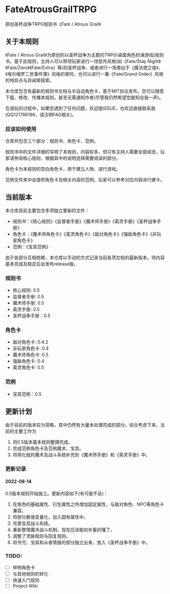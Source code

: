 # FateAtrousGrailTRPG

原创圣杯战争TRPG规则书《Fate / Atrous Grail》

## 关于本规则

《Fate / Atrous Grail》为原创的以圣杯战争为主题的TRPG(桌面角色扮演游戏)规则书。基于此规则，主持人可以带领玩家进行一场型月风格(如《Fate/Stay Night》《Fate/Zero》《Fate/Extra》等)的圣杯战争、或者进行一场类似于《魔法使之夜》、《埃尔梅罗二世事件簿》风格的冒险，也可以进行一番《Fate/Grand Order》风格的特异点与异闻带探索。

本仓库包含有最新的规则书文档与半自动角色卡，基于MIT协议发布，您可以随意下载、修改、传播本规则，甚至无需通知作者(尽管我仍然希望您能知会我一声)。

在游玩的过程中，如果您遇到了任何问题，欢迎提ISSUE，也欢迎直接联系我(QQ121766186，请注明FAG相关)。

### 应该如何使用

仓库共包含三个部分：规则书、角色卡、范例。

规则书中的文件详细的写明了本规则，内容较多，但只有主持人需要全部阅览，玩家请参阅核心规则，根据其中的说明选择需要阅读的部分。

角色卡为本规则的空白角色卡，用于建立人物、进行游戏。

范例文件夹中会提供角色卡及相关内容的范例。玩家可以参考对应内容进行建卡。

## 当前版本

本仓库目前主要包含多项独立更新的文件：

- 规则书：《核心规则》《监督者手册》《魔术师手册》《英灵手册》《圣杯战争手册》
- 角色卡：《魔术师角色卡》《英灵角色卡》《敌对角色卡》《强敌角色卡》《非玩家角色卡》
- 范例：《宝具范例》

由于各部分互相依赖，本仓库以手动的方式记录当前各项文档的最新版本。待内容基本完成及稳定后会发布release版。

### 规则书

- 核心规则: 0.5
- 监督者手册: 0.5
- 魔术师手册: 0.5
- 英灵手册: 0.5
- 圣杯战争手册：0.5

### 角色卡

- 敌对角色卡: 0.4.2
- 非玩家角色卡: 0.4
- 魔术师角色卡: 0.5
- 强敌角色卡: 0.4
- 英灵角色卡: 0.5

### 范例

- 宝具范例：0.5

## 更新计划

由于目前的版本较为简略，其中仍然有大量未处理完成的部分。综合考虑下来，当前的主要工作为

1. 将0.5版本基本规则整理完成。
2. 完成范例角色卡及范例魔术、宝具。
3. 将简化版的魔术及战斗系统补充到《魔术师手册》和《英灵手册》中。

### 更新记录

#### 2022-08-14

0.5版本规则开始施工。更新内容如下(有可能不全)：

1. 在角色的基础属性、衍生属性之外增加固定属性，与敌对角色、NPC等角色卡兼容。
2. 将部分数值变量化，加入固有属性中。
3. 完善宝具战斗系统。
4. 重新整理魔术战斗机制。现在应该能初步看的懂了。
5. 调整了灵脉规则与回复规则。
6. 将令咒、宝具和从者情报的部分独立出来，放入《圣杯战争手册》中。

### TODO:

- [ ] 样例角色卡
- [ ] 与其他规则的转化
- [ ] 快速入门规则
- [ ] Project Wiki